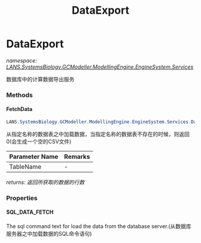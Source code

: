 ﻿---
title: DataExport
---

# DataExport
_namespace: [LANS.SystemsBiology.GCModeller.ModellingEngine.EngineSystem.Services](N-LANS.SystemsBiology.GCModeller.ModellingEngine.EngineSystem.Services.html)_

数据库中的计算数据导出服务



### Methods

#### FetchData
```csharp
LANS.SystemsBiology.GCModeller.ModellingEngine.EngineSystem.Services.DataExport.FetchData(System.String)
```
从指定名称的数据表之中加载数据，当指定名称的数据表不存在的时候，则返回0(会生成一个空的CSV文件)

|Parameter Name|Remarks|
|--------------|-------|
|TableName|-|

_returns: 返回所获取的数据的行数_


### Properties

#### SQL_DATA_FETCH
The sql command text for load the data from the database server.(从数据库服务器之中加载数据的SQL命令语句)
